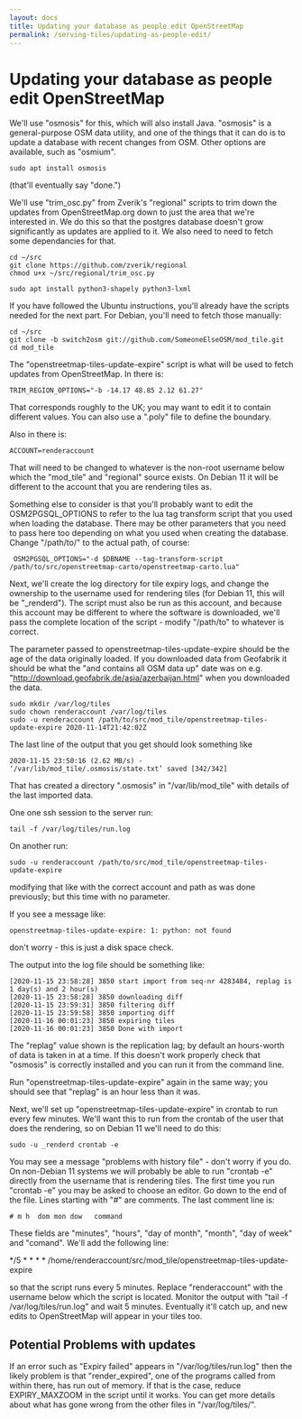 ```yaml
---
layout: docs
title: Updating your database as people edit OpenStreetMap
permalink: /serving-tiles/updating-as-people-edit/
---
```


# Updating your database as people edit OpenStreetMap

We'll use "osmosis" for this, which will also install Java.  "osmosis" is a general-purpose OSM data utility, and one of the things that it can do is to update a database with recent changes from OSM.  Other options are available, such as "osmium".

    sudo apt install osmosis

(that'll eventually say "done.")

We'll use "trim_osc.py" from Zverik's "regional" scripts to trim down the updates from OpenStreetMap.org down to just the area that we're interested in. We do this so that the postgres database doesn't grow significantly as updates are applied to it.  We also need to need to fetch some dependancies for that.

    cd ~/src
    git clone https://github.com/zverik/regional
    chmod u+x ~/src/regional/trim_osc.py

    sudo apt install python3-shapely python3-lxml

If you have followed the Ubuntu instructions, you'll already have the scripts needed for the next part.  For Debian, you'll need to fetch those manually:

    cd ~/src
    git clone -b switch2osm git://github.com/SomeoneElseOSM/mod_tile.git
    cd mod_tile

The "openstreetmap-tiles-update-expire" script is what will be used to fetch updates from OpenStreetMap.  In there is:

    TRIM_REGION_OPTIONS="-b -14.17 48.85 2.12 61.27"

That corresponds roughly to the UK; you may want to edit it to contain different values.  You can also use a ".poly" file to define the boundary.

Also in there is:

    ACCOUNT=renderaccount

That will need to be changed to whatever is the non-root username below which the "mod_tile" and "regional" source exists.  On Debian 11 it will be different to the account that you are rendering tiles as.  

Something else to consider is that you'll probably want to edit the OSM2PGSQL_OPTIONS to refer to the lua tag transform script that you used when loading the database.  There may be other parameters that you need to pass here too depending on what you used when creating the database.  Change "/path/to/" to the actual path, of course:

     OSM2PGSQL_OPTIONS="-d $DBNAME --tag-transform-script /path/to/src/openstreetmap-carto/openstreetmap-carto.lua"
     
Next, we'll create the log directory for tile expiry logs, and change the ownership to the username used for rendering tiles (for Debian 11, this will be "_renderd").  The script must also be run as this account, and because this account may be different to where the software is downloaded, we'll pass the complete location of the script - modify "/path/to" to whatever is correct.

The parameter passed to openstreetmap-tiles-update-expire should be the age of the data originally loaded.  If you downloaded data from Geofabrik it should be what the "and contains all OSM data up" date was on e.g. "http://download.geofabrik.de/asia/azerbaijan.html" when you downloaded the data.

    sudo mkdir /var/log/tiles
    sudo chown renderaccount /var/log/tiles
    sudo -u renderaccount /path/to/src/mod_tile/openstreetmap-tiles-update-expire 2020-11-14T21:42:02Z

The last line of the output that you get should look something like

    2020-11-15 23:50:16 (2.62 MB/s) - ‘/var/lib/mod_tile/.osmosis/state.txt’ saved [342/342]

That has created a directory ".osmosis" in "/var/lib/mod_tile" with details of the last imported data. 

One one ssh session to the server run:

    tail -f /var/log/tiles/run.log

On another run:

    sudo -u renderaccount /path/to/src/mod_tile/openstreetmap-tiles-update-expire

modifying that like with the correct account and path as was done previously; but this time with no parameter.

If you see a message like:

    openstreetmap-tiles-update-expire: 1: python: not found

don't worry - this is just a disk space check.

The output into the log file should be something like:

    [2020-11-15 23:58:28] 3850 start import from seq-nr 4283484, replag is 1 day(s) and 2 hour(s)
    [2020-11-15 23:58:28] 3850 downloading diff
    [2020-11-15 23:59:31] 3850 filtering diff
    [2020-11-15 23:59:58] 3850 importing diff
    [2020-11-16 00:01:23] 3850 expiring tiles
    [2020-11-16 00:01:23] 3850 Done with import

The "replag" value shown is the replication lag; by default an hours-worth of data is taken in at a time. If this doesn't work properly check that "osmosis" is correctly installed and you can run it from the command line.

Run "openstreetmap-tiles-update-expire" again in the same way; you should see that "replag" is an hour less than it was. 

Next, we'll set up "openstreetmap-tiles-update-expire" in crontab to run every few minutes.  We'll want this to run from the crontab of the user that does the rendering, so on Debian 11 we'll need to do this:

    sudo -u _renderd crontab -e

You may see a message "problems with history file" - don't worry if you do.  On non-Debian 11 systems we will probably be able to run "crontab -e" directly from the username that is rendering tiles.  The first time you run "crontab -e" you may be asked to choose an editor. Go down to the end of the file. Lines starting with "#" are comments. The last comment line is: 

    # m h  dom mon dow   command

These fields are "minutes", "hours", "day of month", "month", "day of week" and "comand". We'll add the following line:

   */5  * *   *   *     /home/renderaccount/src/mod_tile/openstreetmap-tiles-update-expire

so that the script runs every 5 minutes. Replace "renderaccount" with the username below which the script is located. Monitor the output with "tail -f /var/log/tiles/run.log" and wait 5 minutes. Eventually it'll catch up, and new edits to OpenStreetMap will appear in your tiles too.

## Potential Problems with updates

If an error such as "Expiry failed" appears in "/var/log/tiles/run.log" then the likely problem is that "render_expired", one of the programs called from within there, has run out of memory. If that is the case, reduce EXPIRY_MAXZOOM in the script until it works. You can get more details about what has gone wrong from the other files in "/var/log/tiles/".

